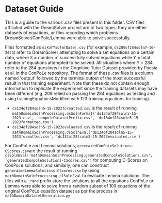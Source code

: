 # Dataset Guide

This is a guide to the various .csv files present in this folder. CSV files affiliated with the
DreamSolver project are of two types: they are either datasets of equations, or files recording 
which problems DreamSolver/ConPole/Lemma were able to solve successfully.

Files formatted as `dsXofYsoln[Date].csv` (for example, `ds209of284soln7-10-2023`) refer to
DreamSolver attempting to solve a set equations on a certain date, where X = number of successfully solved equations
while Y = total number of equations attempted to be solved. All situations where Y = 284 refer to the
284 questions in the Cognitive Tutor Dataset provided by Poesia et al. in the ConPoLe repository. The
format of these .csv files is a column named 'output' followed by the terminal output of the most successful
result in that training experiment. Note that these do not contain enough information to replicate the experiment
since the training datasets may have been different (e.g. 209 relied on passing the 284 equations as testing and using 
trainingEquationsModified with 123 training equations for training).

- `ds134of284soln5-15-2023formatted.csv` is the result of running `mathDomainSolnProcessing.dsSolnFormat('ds134of284soln5-15-2023.csv', 'conpoleDatasetPrefix.csv', 'ds134of284soln5-15-2023formatted.csv')`
- `ds134of284soln5-15-2023evaluated.csv` is the result of running `mathDomainSolnProcessing.dsSolnEval('ds134of284soln5-15-2023formatted.csv', 'ds134of284soln5-15-2023evaluated.csv')`

For ConPoLe and Lemma solutions, `generatedConPoLeSolutions-CScores.csv`are the result
of running `clSolnEval('mathDomainSolnProcessing.generatedConpoleSolutions.csv', 'generatedConpoleSolutions-CScores.csv')` for computing C-Scores on ConPoLe solutions, and similarly, one can construct `generatedLemmaSolutions-CScores.csv` by using `mathDomainSolnProcessing.clSolnEval` to evaluate Lemma solutions. The files with a `_rand` prefix store the solutions to all the equations ConPoLe or Lemma were able to solve from a random subset of 100 equations of the original ConPoLe equation dataset as per the process in `mathDomainDatasetGeneration.py`


